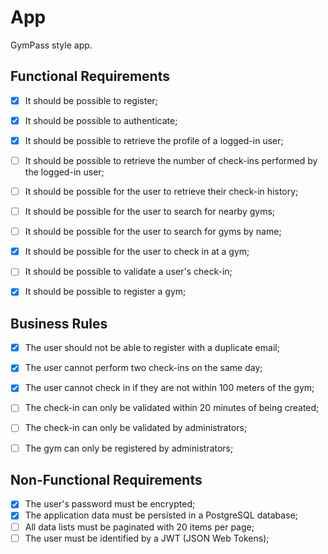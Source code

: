 # App

GymPass style app.

## Functional Requirements

- [x] It should be possible to register;
- [x] It should be possible to authenticate;
- [x] It should be possible to retrieve the profile of a logged-in user;
- [ ] It should be possible to retrieve the number of check-ins performed by the logged-in user;
- [ ] It should be possible for the user to retrieve their check-in history;
- [ ] It should be possible for the user to search for nearby gyms;
- [ ] It should be possible for the user to search for gyms by name;
- [x] It should be possible for the user to check in at a gym;
- [ ] It should be possible to validate a user's check-in;
- [x] It should be possible to register a gym;


## Business Rules

- [x] The user should not be able to register with a duplicate email;
- [x] The user cannot perform two check-ins on the same day;
- [x] The user cannot check in if they are not within 100 meters of the gym;
- [ ] The check-in can only be validated within 20 minutes of being created;
- [ ] The check-in can only be validated by administrators;
- [ ] The gym can only be registered by administrators;


## Non-Functional Requirements

- [x] The user's password must be encrypted;
- [x] The application data must be persisted in a PostgreSQL database;
- [ ] All data lists must be paginated with 20 items per page;
- [ ] The user must be identified by a JWT (JSON Web Tokens);